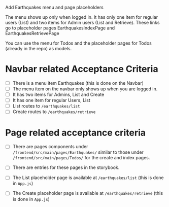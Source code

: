 Add Earthquakes menu and page placeholders

The menu shows up only when logged in.  It has only one item for regular users (List) and two items for Admin users (List and Retrieve). These links go to placeholder pages EarthquakesIndexPage and EarthquakesRetrievePage

You can use the menu for Todos and the placeholder pages for Todos (already in the repo) as models.

# Navbar related Acceptance Criteria

- [ ] There is a menu item Earthquakes (this is done on the Navbar)
- [ ] The menu item on the navbar only shows up when you are logged in.
- [ ] It has two items for Admins, List and Create
- [ ] It has one item for regular Users, List
- [ ] List routes to  `/earthquakes/list`
- [ ] Create routes to  `/earthquakes/retrieve`

# Page related acceptance criteria

- [ ] There are pages components under `/frontend/src/main/pages/Earthquakes/` similar to those under `/frontend/src/main/pages/Todos/` for the create and index pages.
- [ ] There are entries for these pages in the storybook.
- [ ] The List placeholder page is available at `/earthquakes/list` (this is done in `App.js`)
- [ ] The Create placeholder page is available at `/earthquakes/retrieve` (this is done in `App.js`)

